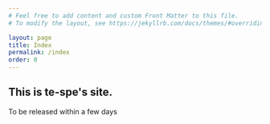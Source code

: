 ```yaml
---
# Feel free to add content and custom Front Matter to this file.
# To modify the layout, see https://jekyllrb.com/docs/themes/#overriding-theme-defaults

layout: page
title: Index
permalink: /index
order: 0
---
```


## This is te-spe's site.

To be released within a few days